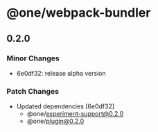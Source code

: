 # @one/webpack-bundler

## 0.2.0

### Minor Changes

- 6e0df32: release alpha version

### Patch Changes

- Updated dependencies [6e0df32]
  - @one/experiment-support@0.2.0
  - @one/plugin@0.2.0
